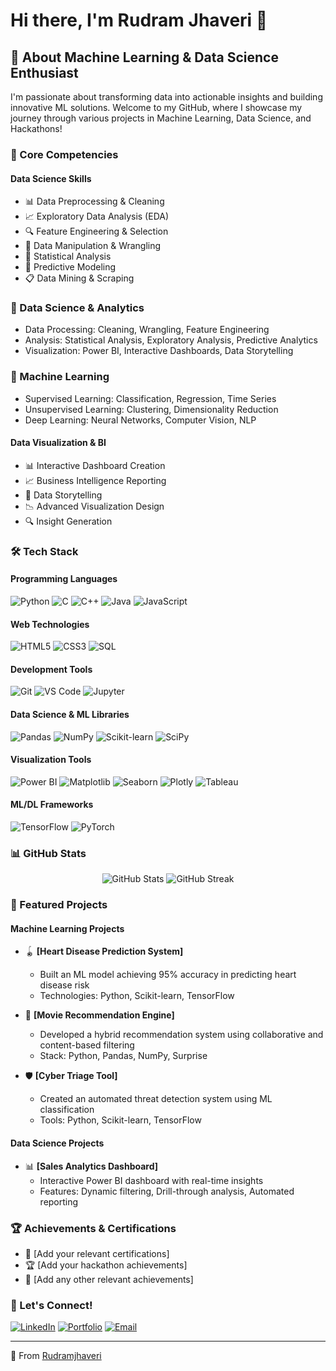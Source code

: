 # Hi there, I'm Rudram Jhaveri 👋

## 🚀 About Machine Learning & Data Science Enthusiast

I'm passionate about transforming data into actionable insights and building innovative ML solutions. Welcome to my GitHub, where I showcase my journey through various projects in Machine Learning, Data Science, and Hackathons!

### 🎯 Core Competencies

#### Data Science Skills
- 📊 Data Preprocessing & Cleaning
- 📈 Exploratory Data Analysis (EDA)
- 🔍 Feature Engineering & Selection
- 📲 Data Manipulation & Wrangling
- 📁 Statistical Analysis
- 🎯 Predictive Modeling
- 📋 Data Mining & Scraping

### 🔬 Data Science & Analytics
- Data Processing: Cleaning, Wrangling, Feature Engineering
- Analysis: Statistical Analysis, Exploratory Analysis, Predictive Analytics
- Visualization: Power BI, Interactive Dashboards, Data Storytelling

### 🤖 Machine Learning
- Supervised Learning: Classification, Regression, Time Series
- Unsupervised Learning: Clustering, Dimensionality Reduction
- Deep Learning: Neural Networks, Computer Vision, NLP

#### Data Visualization & BI
- 📊 Interactive Dashboard Creation
- 📈 Business Intelligence Reporting
- 🎨 Data Storytelling
- 📉 Advanced Visualization Design
- 🔍 Insight Generation

### 🛠️ Tech Stack

#### Programming Languages
![Python](https://img.shields.io/badge/Python-3776AB?style=flat&logo=python&logoColor=white)
![C](https://img.shields.io/badge/C-00599C?style=flat&logo=c&logoColor=white)
![C++](https://img.shields.io/badge/C++-00599C?style=flat&logo=cplusplus&logoColor=white)
![Java](https://img.shields.io/badge/Java-ED8B00?style=flat&logo=openjdk&logoColor=white)
![JavaScript](https://img.shields.io/badge/JavaScript-F7DF1E?style=flat&logo=javascript&logoColor=black)

#### Web Technologies
![HTML5](https://img.shields.io/badge/HTML5-E34F26?style=flat&logo=html5&logoColor=white)
![CSS3](https://img.shields.io/badge/CSS3-1572B6?style=flat&logo=css3&logoColor=white)
![SQL](https://img.shields.io/badge/SQL-4479A1?style=flat&logo=postgresql&logoColor=white)

#### Development Tools
![Git](https://img.shields.io/badge/Git-F05032?style=flat&logo=git&logoColor=white)
![VS Code](https://img.shields.io/badge/VS_Code-007ACC?style=flat&logo=visual-studio-code&logoColor=white)
![Jupyter](https://img.shields.io/badge/Jupyter-F37626?style=flat&logo=jupyter&logoColor=white)

#### Data Science & ML Libraries
![Pandas](https://img.shields.io/badge/Pandas-150458?style=flat&logo=pandas&logoColor=white)
![NumPy](https://img.shields.io/badge/NumPy-013243?style=flat&logo=numpy&logoColor=white)
![Scikit-learn](https://img.shields.io/badge/Scikit_learn-F7931E?style=flat&logo=scikit-learn&logoColor=white)
![SciPy](https://img.shields.io/badge/SciPy-8CAAE6?style=flat&logo=scipy&logoColor=white)

#### Visualization Tools
![Power BI](https://img.shields.io/badge/Power_BI-F2C811?style=flat&logo=powerbi&logoColor=black)
![Matplotlib](https://img.shields.io/badge/Matplotlib-11557c?style=flat&logo=python&logoColor=white)
![Seaborn](https://img.shields.io/badge/Seaborn-3776AB?style=flat&logo=python&logoColor=white)
![Plotly](https://img.shields.io/badge/Plotly-3F4F75?style=flat&logo=plotly&logoColor=white)
![Tableau](https://img.shields.io/badge/Tableau-E97627?style=flat&logo=tableau&logoColor=white)

#### ML/DL Frameworks
![TensorFlow](https://img.shields.io/badge/TensorFlow-FF6F00?style=flat&logo=tensorflow&logoColor=white)
![PyTorch](https://img.shields.io/badge/PyTorch-EE4C2C?style=flat&logo=pytorch&logoColor=white)

### 📊 GitHub Stats

<div align="center">
  <img src="https://github-readme-stats.vercel.app/api?username=YOURUSERNAME&show_icons=true&theme=dark" alt="GitHub Stats" />
  <img src="https://github-readme-streak-stats.herokuapp.com/?user=YOURUSERNAME&theme=dark" alt="GitHub Streak" />
</div>

### 🌟 Featured Projects

#### Machine Learning Projects
- 🪀 **[Heart Disease Prediction System]**
  - Built an ML model achieving 95% accuracy in predicting heart disease risk
  - Technologies: Python, Scikit-learn, TensorFlow
  
- 🎥 **[Movie Recommendation Engine]**
  - Developed a hybrid recommendation system using collaborative and content-based filtering
  - Stack: Python, Pandas, NumPy, Surprise

- 🛡️ **[Cyber Triage Tool]**
  - Created an automated threat detection system using ML classification
  - Tools: Python, Scikit-learn, TensorFlow

#### Data Science Projects
- 📊 **[Sales Analytics Dashboard]**
  - Interactive Power BI dashboard with real-time insights
  - Features: Dynamic filtering, Drill-through analysis, Automated reporting

### 🏆 Achievements & Certifications
- 🏅 [Add your relevant certifications]
- 🏆 [Add your hackathon achievements]
- 🎯 [Add any other relevant achievements]

### 📩 Let's Connect!

[![LinkedIn](https://img.shields.io/badge/LinkedIn-0077B5?style=flat&logo=linkedin&logoColor=white)](https://www.linkedin.com/in/rudram-jhaveri-6aab84241/)
[![Portfolio](https://img.shields.io/badge/Portfolio-000000?style=flat&logo=About.me&logoColor=white)](Your-Portfolio-URL)
[![Email](https://img.shields.io/badge/Email-D14836?style=flat&logo=gmail&logoColor=white)](mailto:rudram.jhaveri@gmail.com)

---
🌟 From [Rudramjhaveri](https://github.com/Rudramjhaveri)
